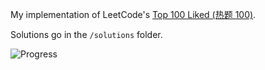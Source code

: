 My implementation of LeetCode's [Top 100 Liked (热题 100)](https://leetcode.cn/studyplan/top-100-liked/).

Solutions go in the `/solutions` folder.

![Progress](https://img.shields.io/badge/Progress-41%2F100-blue)
